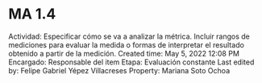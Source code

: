 # MA 1.4

Actividad: Especificar cómo se va a analizar la métrica. Incluir rangos de mediciones para evaluar la medida o formas de interpretar el resultado obtenido a partir de la medición.
Created time: May 5, 2022 12:08 PM
Encargado: Responsable del item
Etapa: Evaluación constante
Last edited by: Felipe Gabriel Yépez Villacreses
Property: Mariana Soto Ochoa